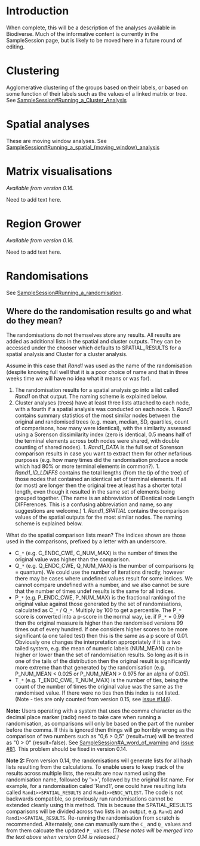 

# Introduction #

When complete, this will be a description of the analyses available in Biodiverse.  Much of the informative content is currently in the SampleSession page, but is likely to be moved here in a future round of editing.

# Clustering #

Agglomerative clustering of the groups based on their labels, or based on some function of their labels such as the values of a linked matrix or tree.  See [SampleSession#Running\_a\_Cluster\_Analysis](SampleSession#Running_a_Cluster_Analysis.md)

# Spatial analyses #

These are moving window analyses.  See [SampleSession#Running\_a\_spatial\_(moving\_window)\_analysis](SampleSession#Running_a_spatial_(moving_window)_analysis.md)

# Matrix visualisations #

_Available from version 0.16._

Need to add text here.

# Region Grower #

_Available from version 0.16._

Need to add text here.

# Randomisations #

See [SampleSession#Running\_a\_randomisation](SampleSession#Running_a_randomisation.md).

<a href='Hidden comment: 
NEED TO EXPLAIN HOW THEY WORK - OVERVIEW
'></a>


## Where do the randomisation results go and what do they mean? ##

The randomisations do not themselves store any results.  All results are added as additional lists in the spatial and cluster outputs.  They can be accessed under the chooser which defaults to SPATIAL\_RESULTS for a spatial analysis and Cluster for a cluster analysis.

Assume in this case that _Rand1_ was used as the name of the randomisation (despite knowing full well that it is a poor choice of name and that in three weeks time we will have no idea what it means or was for).

  1. The randomisation results for a spatial analysis go into a list called _Rand1_ on that output. The naming scheme is explained below.
  1. Cluster analyses (trees) have at least three lists attached to each node, with a fourth if a spatial analysis was conducted on each node.
    1. _Rand1_ contains summary statistics of the most similar nodes between the original and randomised trees (e.g. mean, median, SD, quartiles, count of comparisons, how many were identical), with the similarity assessed using a Sorenson dissimilarity index (zero is identical, 0.5 means half of the terminal elements across both nodes were shared, with double counting of shared nodes).
    1. _Rand1\_DATA_ is the full set of Sorenson comparison results in case you want to extract them for other nefarious purposes (e.g. how many times did the randomisation produce a node which had 80% or more terminal elements in common?).
    1. _Rand1\_ID\_LDIFFS_ contains the total lengths (from the tip of the tree) of those nodes that contained an identical set of terminal elements. If all (or most) are longer then the original tree at least has a shorter total length, even though it resulted in the same set of elements being grouped together.  (The name is an abbreviation of IDentical node Length DIFFerences. This is a confusing abbreviation and name, so any suggestions are welcome.)
    1. _Rand1\_SPATIAL_ contains the comparison values of the spatial outputs for the most similar nodes. The naming scheme is explained below.

What do the spatial comparison lists mean? The indices shown are those used in the comparisons, prefixed by a letter with an underscore.

  * C`_*` (e.g. C\_ENDC\_CWE, C\_NUM\_MAX) is the number of times the original value was higher than the comparison.
  * Q`_*` (e.g. Q\_ENDC\_CWE, Q\_NUM\_MAX) is the number of comparisons (q = quantum). We could use the number of iterations directly, however there may be cases where undefined values result for some indices. We cannot compare undefined with a number, and we also cannot be sure that the number of times undef results is the same for all indices.
  * P`_*` (e.g. P\_ENDC\_CWE, P\_NUM\_MAX) is the fractional ranking of the original value against those generated by the set of randomisations, calculated as C`_*` / Q`_*`. Multiply by 100 to get a percentile. The P`_*` score is converted into a p-score in the normal way, i.e. if P`_*` = 0.99 then the original measure is higher than the randomised versions 99 times out of every hundred. If one considers higher scores to be more significant (a one tailed test) then this is the same as a p score of 0.01. Obviously one changes the interpretation appropriately if it is a two tailed system, e.g. the mean of numeric labels (NUM\_MEAN) can be higher or lower than the set of randomisation results. So long as it is in one of the tails of the distribution then the original result is significantly more extreme than that generated by the randomisation (e.g. P\_NUM\_MEAN < 0.025 or P\_NUM\_MEAN > 0.975 for an alpha of 0.05).
  * T`_*` (e.g. T\_ENDC\_CWE, T\_NUM\_MAX) is the number of ties, being the count of the number of times the original value was the same as the randomised value.  If there were no ties then this index is not listed.  (Note - ties are only counted from version 0.15, see [issue #146](https://code.google.com/p/biodiverse/issues/detail?id=#146)).

**Note:**  Users operating with a system that uses the comma character as the decimal place marker (radix) need to take care when running a randomisation, as comparisons will only be based on the part of the number before the comma.  If this is ignored then things will go horribly wrong as the comparison of two numbers such as "0,6 > 0,5" (result=true) will be treated as "0 > 0" (result=false).  See [SampleSession#A\_word\_of\_warning](SampleSession#A_word_of_warning.md) and [issue #81](https://code.google.com/p/biodiverse/issues/detail?id=#81).  This problem should be fixed in version 0.14.

**Note 2:**  From version 0.14, the randomisations will generate lists for all hash lists resulting from the calculations.  To enable users to keep track of the results across multiple lists, the results are now named using the randomisation name, followed by '>>', followed by the original list name. For example, for a randomisation caled 'Rand1', one could have resulting lists called `Rand1>>SPATIAL_RESULTS` and `Rand1>>ENDC_WTLIST`. The code is not backwards compatible, so previously run randomisations cannot be extended cleanly using this method. This is because the SPATIAL\_RESULTS comparisons will be divided across two lists in an output, e.g. `Rand1` and `Rand1>>SPATIAL_RESULTS`. Re-running the randomisation from scratch is recommended. Alternately, one can manually sum the `C_` and `Q_` values and from them calcuate the updated `P_` values.  _(These notes will be merged into the text above when version 0.14 is released.)_

<a href='Hidden comment: 
Add comment about the fact that some results will be missing since comparisons might not be generated by the randomisation given the number of iterations.
'></a>